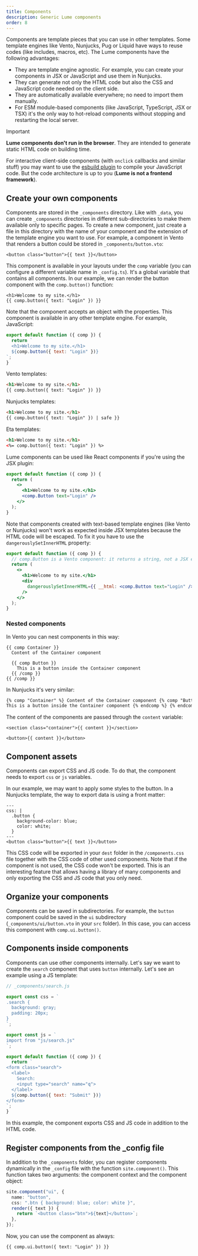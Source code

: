 ```yaml
---
title: Components
description: Generic Lume components
order: 8
---
```


Components are template pieces that you can use in other templates. Some
template engines like Vento, Nunjucks, Pug or Liquid have ways to reuse codes
(like includes, macros, etc). The Lume components have the following advantages:

- They are template engine agnostic. For example, you can create your components
  in JSX or JavaScript and use them in Nunjucks.
- They can generate not only the HTML code but also the CSS and JavaScript code
  needed on the client side.
- They are automatically available everywhere; no need to import them manually.
- For ESM module-based components (like JavaScript, TypeScript, JSX or TSX) it's
  the only way to hot-reload components without stopping and restarting the
  local server.

> [!important]
>
> **Lume components don't run in the browser**. They are intended to generate
> static HTML code on building time.
>
> For interactive client-side components (with `onclick` callbacks and similar
> stuff) you may want to use the [esbuild plugin](../../plugins/esbuild.md) to
> compile your JavaScript code. But the code architecture is up to you (**Lume
> is not a frontend framework**).

## Create your own components

Components are stored in the `_components` directory. Like with `_data`, you can
create `_components` directories in different sub-directories to make them
available only to specific pages. To create a new component, just create a file
in this directory with the name of your component and the extension of the
template engine you want to use. For example, a component in Vento that renders
a button could be stored in `_components/button.vto`:

```vento
<button class="button">{{ text }}</button>
```

This component is available in your layouts under the `comp` variable (you can
configure a different variable name in `_config.ts`). It's a global variable
that contains all components. In our example, we can render the button component
with the `comp.button()` function:

```vento
<h1>Welcome to my site.</h1>
{{ comp.button({ text: "Login" }) }}
```

Note that the component accepts an object with the properties. This component is
available in any other template engine. For example, JavaScript:

```js
export default function ({ comp }) {
  return `
  <h1>Welcome to my site.</h1>
  ${comp.button({ text: "Login" })}
`;
}
```

Vento templates:

```html
<h1>Welcome to my site.</h1>
{{ comp.button({ text: "Login" }) }}
```

Nunjucks templates:

```html
<h1>Welcome to my site.</h1>
{{ comp.button({ text: "Login" }) | safe }}
```

Eta templates:

```html
<h1>Welcome to my site.</h1>
<%= comp.button({ text: "Login" }) %>
```

Lume components can be used like React components if you're using the JSX
plugin:

```jsx
export default function ({ comp }) {
  return (
    <>
      <h1>Welcome to my site.</h1>
      <comp.Button text="Login" />
    </>
  );
}
```

Note that components created with text-based template engines (like Vento or
Nunjucks) won't work as expected inside JSX templates because the HTML code will
be escaped. To fix it you have to use the `dangerouslySetInnerHTML` property:

```jsx
export default function ({ comp }) {
  // comp.Button is a Vento component: it returns a string, not a JSX element.
  return (
    <>
      <h1>Welcome to my site.</h1>
      <div
        dangerouslySetInnerHTML={{ __html: <comp.Button text="Login" /> }}
      />
    </>
  );
}
```

### Nested components

In Vento you can nest components in this way:

```vento
{{ comp Container }}
  Content of the Container component

  {{ comp Button }}
    This is a button inside the Container component
  {{ /comp }}
{{ /comp }}
```

In Nunjucks it's very similar:

```html
{% comp "Container" %} Content of the Container component {% comp "Button" %}
This is a button inside the Container component {% endcomp %} {% endcomp %}
```

The content of the components are passed through the `content` variable:

<lume-code>

```vento {title="_components/container.vto"}
<section class="container">{{ content }}</section>
```

```vento {title="_components/button.vto"}
<button>{{ content }}</button>
```

</lume-code>

## Component assets

Components can export CSS and JS code. To do that, the component needs to export
`css` or `js` variables.

In our example, we may want to apply some styles to the button. In a Nunjucks
template, the way to export data is using a front matter:

```vento
---
css: |
  .button {
    background-color: blue;
    color: white;
  }
---
<button class="button">{{ text }}</button>
```

This CSS code will be exported in your `dest` folder in the `/components.css`
file together with the CSS code of other used components. Note that if the
component is not used, the CSS code won't be exported. This is an interesting
feature that allows having a library of many components and only exporting the
CSS and JS code that you only need.

## Organize your components

Components can be saved in subdirectories. For example, the `button` component
could be saved in the `ui` subdirectory (`_components/ui/button.vto` in your
`src` folder). In this case, you can access this component with
`comp.ui.button()`.

## Components inside components

Components can use other components internally. Let's say we want to create the
`search` component that uses `button` internally. Let's see an example using a
JS template:

```js
// _components/search.js

export const css = `
.search {
  background: gray;
  padding: 20px;
}
`;

export const js = `
import from "js/search.js"
`;

export default function ({ comp }) {
  return `
<form class="search">
  <label>
    Search:
    <input type="search" name="q">
  </label>
  ${comp.button({ text: "Submit" })}
</form>
`;
}
```

In this example, the component exports CSS and JS code in addition to the HTML
code.

## Register components from the _config file

In addition to the `_components` folder, you can register components dynamically
in the `_config` file with the function `site.component()`. This function takes
two arguments: the component context and the component object:

```ts
site.component("ui", {
  name: "button",
  css: ".btn { background: blue; color: white }",
  render({ text }) {
    return `<button class="btn">${text}</button>`;
  },
});
```

Now, you can use the component as always:

```vento
{{ comp.ui.button({ text: "Login" }) }}
```
